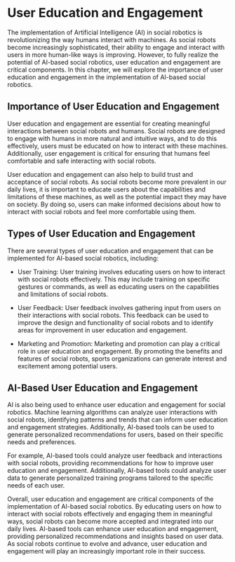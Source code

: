 User Education and Engagement
=========================================================================

The implementation of Artificial Intelligence (AI) in social robotics is revolutionizing the way humans interact with machines. As social robots become increasingly sophisticated, their ability to engage and interact with users in more human-like ways is improving. However, to fully realize the potential of AI-based social robotics, user education and engagement are critical components. In this chapter, we will explore the importance of user education and engagement in the implementation of AI-based social robotics.

Importance of User Education and Engagement
-------------------------------------------

User education and engagement are essential for creating meaningful interactions between social robots and humans. Social robots are designed to engage with humans in more natural and intuitive ways, and to do this effectively, users must be educated on how to interact with these machines. Additionally, user engagement is critical for ensuring that humans feel comfortable and safe interacting with social robots.

User education and engagement can also help to build trust and acceptance of social robots. As social robots become more prevalent in our daily lives, it is important to educate users about the capabilities and limitations of these machines, as well as the potential impact they may have on society. By doing so, users can make informed decisions about how to interact with social robots and feel more comfortable using them.

Types of User Education and Engagement
--------------------------------------

There are several types of user education and engagement that can be implemented for AI-based social robotics, including:

* User Training: User training involves educating users on how to interact with social robots effectively. This may include training on specific gestures or commands, as well as educating users on the capabilities and limitations of social robots.

* User Feedback: User feedback involves gathering input from users on their interactions with social robots. This feedback can be used to improve the design and functionality of social robots and to identify areas for improvement in user education and engagement.

* Marketing and Promotion: Marketing and promotion can play a critical role in user education and engagement. By promoting the benefits and features of social robots, sports organizations can generate interest and excitement among potential users.

AI-Based User Education and Engagement
--------------------------------------

AI is also being used to enhance user education and engagement for social robotics. Machine learning algorithms can analyze user interactions with social robots, identifying patterns and trends that can inform user education and engagement strategies. Additionally, AI-based tools can be used to generate personalized recommendations for users, based on their specific needs and preferences.

For example, AI-based tools could analyze user feedback and interactions with social robots, providing recommendations for how to improve user education and engagement. Additionally, AI-based tools could analyze user data to generate personalized training programs tailored to the specific needs of each user.

Overall, user education and engagement are critical components of the implementation of AI-based social robotics. By educating users on how to interact with social robots effectively and engaging them in meaningful ways, social robots can become more accepted and integrated into our daily lives. AI-based tools can enhance user education and engagement, providing personalized recommendations and insights based on user data. As social robots continue to evolve and advance, user education and engagement will play an increasingly important role in their success.
